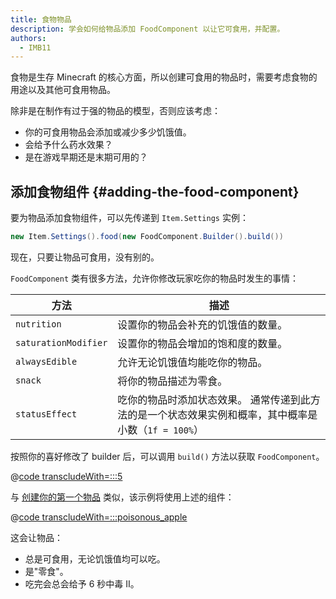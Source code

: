```yaml
---
title: 食物物品
description: 学会如何给物品添加 FoodComponent 以让它可食用，并配置。
authors:
  - IMB11
---
```


食物是生存 Minecraft 的核心方面，所以创建可食用的物品时，需要考虑食物的用途以及其他可食用物品。

除非是在制作有过于强的物品的模型，否则应该考虑：

- 你的可食用物品会添加或减少多少饥饿值。
- 会给予什么药水效果？
- 是在游戏早期还是末期可用的？

## 添加食物组件 {#adding-the-food-component}

要为物品添加食物组件，可以先传递到 `Item.Settings` 实例：

```java
new Item.Settings().food(new FoodComponent.Builder().build())
```

现在，只要让物品可食用，没有别的。

`FoodComponent` 类有很多方法，允许你修改玩家吃你的物品时发生的事情：

| 方法                   | 描述                                                       |
| -------------------- | -------------------------------------------------------- |
| `nutrition`          | 设置你的物品会补充的饥饿值的数量。                                        |
| `saturationModifier` | 设置你的物品会增加的饱和度的数量。                                        |
| `alwaysEdible`       | 允许无论饥饿值均能吃你的物品。                                          |
| `snack`              | 将你的物品描述为零食。                                              |
| `statusEffect`       | 吃你的物品时添加状态效果。 通常传递到此方法的是一个状态效果实例和概率，其中概率是小数（`1f = 100%`） |

按照你的喜好修改了 builder 后，可以调用 `build()` 方法以获取 `FoodComponent`。

@[code transcludeWith=:::5](@/reference/1.21.1/src/main/java/com/example/docs/item/ModItems.java)

与 [创建你的第一个物品](./first-item) 类似，该示例将使用上述的组件：

@[code transcludeWith=:::poisonous_apple](@/reference/1.21.1/src/main/java/com/example/docs/item/ModItems.java)

这会让物品：

- 总是可食用，无论饥饿值均可以吃。
- 是"零食"。
- 吃完会总会给予 6 秒中毒 II。

<VideoPlayer src="/assets/develop/items/food_0.webm" title="Eating the Suspicious Substance" />
